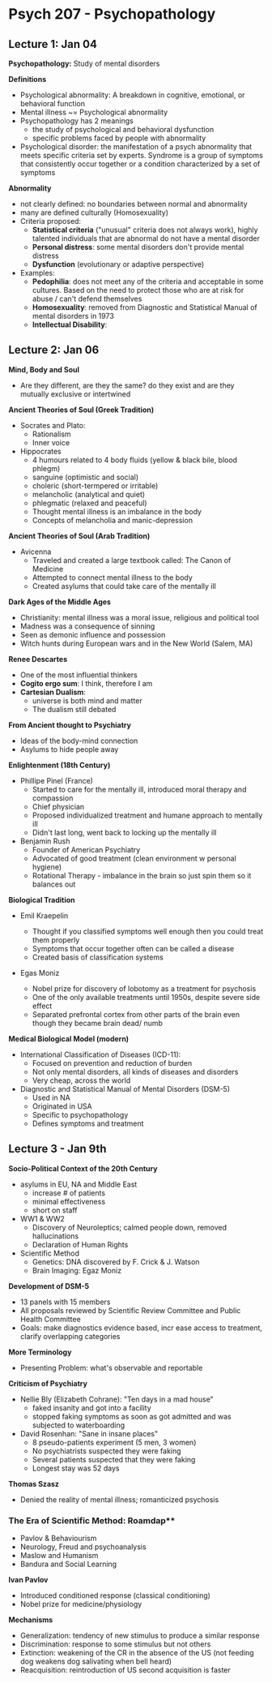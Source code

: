 # Psych 207 - Psychopathology

## Lecture 1: Jan 04

**Psychopathology:** Study of mental disorders

**Definitions**

- Psychological abnormality: A breakdown in cognitive, emotional, or behavioral function
- Mental illness ~= Psychological abnormality
- Psychopathology has 2 meanings
    - the study of psychological and behavioral dysfunction
    - specific problems faced by people with abnormality
- Psychological disorder: the manifestation of a psych abnormality that meets specific criteria set by experts. Syndrome is a group of symptoms that consistently occur together or a condition characterized by a set of symptoms

**Abnormality**

- not clearly defined: no boundaries between normal and abnormality
- many are defined culturally (Homosexuality)
- Criteria proposed:
    - **Statistical criteria** ("unusual" criteria does not always work), highly talented individuals that are abnormal do not have a mental disorder
    - **Personal distress**: some mental disorders don't provide mental distress
    - **Dysfunction** (evolutionary or adaptive perspective)
- Examples:
    - **Pedophilia**: does not meet any of the criteria and acceptable in some cultures. Based on the need to protect those who are at risk for abuse / can't defend themselves
    - **Homosexuality**: removed from Diagnostic and Statistical Manual of mental disorders in 1973
    - **Intellectual Disability**:

## Lecture 2: Jan 06

**Mind, Body and Soul**

- Are they different, are they the same? do they exist and are they mutually exclusive or intertwined

**Ancient Theories of Soul (Greek Tradition)**

- Socrates and Plato:
    - Rationalism
    - Inner voice
- Hippocrates
    - 4 humours related to 4 body fluids (yellow & black bile, blood phlegm)
    - sanguine (optimistic and social)
    - choleric (short-termpered or irritable)
    - melancholic (analytical and quiet)
    - phlegmatic (relaxed and peaceful)
    - Thought mental illness is an imbalance in the body
    - Concepts of melancholia and manic-depression

**Ancient Theories of Soul (Arab Tradition)**

- Avicenna
    - Traveled and created a large textbook called: The Canon of Medicine
    - Attempted to connect mental illness to the body
    - Created asylums that could take care of the mentally ill

**Dark Ages of the Middle Ages**

- Christianity: mental illness was a moral issue, religious and political tool
- Madness was a consequence of sinning
- Seen as demonic influence and possession
- Witch hunts during European wars and in the New World (Salem, MA)

**Renee Descartes**

- One of the most influential thinkers
- **Cogito ergo sum**: I think, therefore I am
- **Cartesian Dualism**:
    - universe is both mind and matter
    - The dualism still debated

**From Ancient thought to Psychiatry**

- Ideas of the body-mind connection
- Asylums to hide people away

**Enlightenment (18th Century)**

- Phillipe Pinel (France)
    - Started to care for the mentally ill, introduced moral therapy and compassion
    - Chief physician
    - Proposed individualized treatment and humane approach to mentally ill
    - Didn't last long, went back to locking up the mentally ill
- Benjamin Rush
    - Founder of American Psychiatry
    - Advocated of good treatment (clean environment w personal hygiene)
    - Rotational Therapy - imbalance in the brain so just spin them so it balances out

**Biological Tradition**

- Emil Kraepelin
    - Thought if you classified symptoms well enough then you could treat them properly
    - Symptoms that occur together often can be called a disease
    - Created basis of classification systems

- Egas Moniz
    - Nobel prize for discovery of lobotomy as a treatment for psychosis
    - One of the only available treatments until 1950s, despite severe side effect
    - Separated prefrontal cortex from other parts of the brain even though they became brain dead/ numb

**Medical Biological Model (modern)**

- International Classification of Diseases (ICD-11):
    - Focused on prevention and reduction of burden
    - Not only mental disorders, all kinds of diseases and disorders
    - Very cheap, across the world
- Diagnostic and Statistical Manual of Mental Disorders (DSM-5)
    - Used in NA
    - Originated in USA
    - Specific to psychopathology
    - Defines symptoms and treatment

## Lecture 3 - Jan 9th

**Socio-Political Context of the 20th Century**

- asylums in EU, NA and Middle East
    - increase # of patients
    - minimal effectiveness
    - short on staff
- WW1 & WW2
    - Discovery of Neuroleptics; calmed people down, removed hallucinations
    - Declaration of Human Rights
- Scientific Method
    - Genetics: DNA discovered by F. Crick & J. Watson
    - Brain Imaging: Egaz Moniz

**Development of DSM-5**

- 13 panels with 15 members
- All proposals reviewed by Scientific Review Committee and Public Health Committee
- Goals: make diagnostics evidence based, incr
ease access to treatment, clarify overlapping categories

**More Terminology**

- Presenting Problem: what's observable and reportable

**Criticism of Psychiatry**

- Nellie Bly (Elizabeth Cohrane): "Ten days in a mad house"
    - faked insanity and got into a facility
    - stopped faking symptoms as soon as got admitted and was subjected to waterboarding
- David Rosenhan: "Sane in insane places"
    - 8 pseudo-patients experiment (5 men, 3 women)
    - No psychiatrists suspected they were faking
    - Several patients suspected that they were faking
    - Longest stay was 52 days

**Thomas Szasz**

- Denied the reality of mental illness; romanticized psychosis

### The Era of Scientific Method: Roamdap**

- Pavlov & Behaviourism
- Neurology, Freud and psychoanalysis
- Maslow and Humanism
- Bandura and Social Learning

**Ivan Pavlov**

- Introduced conditioned response (classical conditioning)
- Nobel prize for medicine/physiology

**Mechanisms**

- Generalization: tendency of new stimulus to produce a similar response
- Discrimination: response to some stimulus but not others
- Extinction: weakening of the CR in the absence of the US (not feeding dog weakens dog salivating when bell heard)
- Reacquisition: reintroduction of US second acquisition is faster
